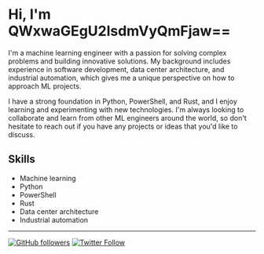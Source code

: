 # Hi, I'm QWxwaGEgU2lsdmVyQmFjaw==

I'm a machine learning engineer with a passion for solving complex problems and building innovative solutions. My background includes experience in software development, data center architecture, and industrial automation, which gives me a unique perspective on how to approach ML projects.

I have a strong foundation in Python, PowerShell, and Rust, and I enjoy learning and experimenting with new technologies. I'm always looking to collaborate and learn from other ML engineers around the world, so don't hesitate to reach out if you have any projects or ideas that you'd like to discuss.

## Skills
- Machine learning
- Python
- PowerShell
- Rust
- Data center architecture
- Industrial automation

---

[![GitHub followers](https://img.shields.io/github/followers/[your-username].svg?style=social&label=Follow)](https://github.com/[your-username]) [![Twitter Follow](https://img.shields.io/twitter/follow/[your-twitter].svg?style=social)](https://twitter.com/[your-twitter])

<!---
AlphaGhostUSMC/AlphaGhostUSMC is a ✨ special ✨ repository because its `README.md` (this file) appears on your GitHub profile.
You can click the Preview link to take a look at your changes.
--->
